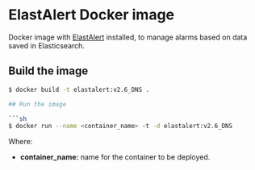 # ElastAlert Docker image

Docker image with [ElastAlert](https://elastalert.readthedocs.io/en/latest/) installed, to manage alarms based on data saved in Elasticsearch.

## Build the image

```sh
$ docker build -t elastalert:v2.6_DNS .

## Run the image

```sh
$ docker run --name <container_name> -t -d elastalert:v2.6_DNS
```

Where:

* **container_name:** name for the container to be deployed.
